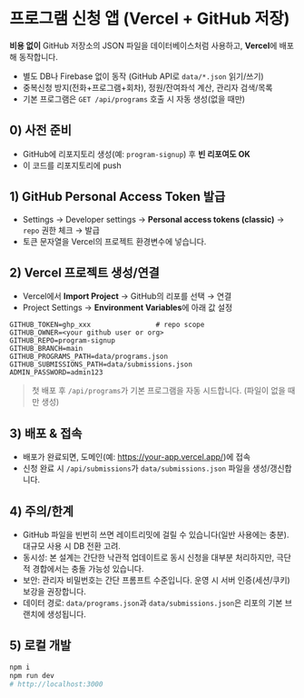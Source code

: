 # 프로그램 신청 앱 (Vercel + GitHub 저장)

**비용 없이** GitHub 저장소의 JSON 파일을 데이터베이스처럼 사용하고, **Vercel**에 배포해 동작합니다.
- 별도 DB나 Firebase 없이 동작 (GitHub API로 `data/*.json` 읽기/쓰기)
- 중복신청 방지(전화+프로그램+회차), 정원/잔여좌석 계산, 관리자 검색/목록
- 기본 프로그램은 `GET /api/programs` 호출 시 자동 생성(없을 때만)

## 0) 사전 준비
- GitHub에 리포지토리 생성(예: `program-signup`) 후 **빈 리포여도 OK**
- 이 코드를 리포지토리에 push

## 1) GitHub Personal Access Token 발급
- Settings → Developer settings → **Personal access tokens (classic)** → `repo` 권한 체크 → 발급
- 토큰 문자열을 Vercel의 프로젝트 환경변수에 넣습니다.

## 2) Vercel 프로젝트 생성/연결
- Vercel에서 **Import Project** → GitHub의 리포를 선택 → 연결
- Project Settings → **Environment Variables**에 아래 값 설정

```
GITHUB_TOKEN=ghp_xxx                # repo scope
GITHUB_OWNER=<your github user or org>
GITHUB_REPO=program-signup
GITHUB_BRANCH=main
GITHUB_PROGRAMS_PATH=data/programs.json
GITHUB_SUBMISSIONS_PATH=data/submissions.json
ADMIN_PASSWORD=admin123
```

> 첫 배포 후 `/api/programs`가 기본 프로그램을 자동 시드합니다. (파일이 없을 때만 생성)

## 3) 배포 & 접속
- 배포가 완료되면, 도메인(예: https://your-app.vercel.app/)에 접속
- 신청 완료 시 `/api/submissions`가 `data/submissions.json` 파일을 생성/갱신합니다.

## 4) 주의/한계
- GitHub 파일을 빈번히 쓰면 레이트리밋에 걸릴 수 있습니다(일반 사용에는 충분). 대규모 사용 시 DB 전환 고려.
- 동시성: 본 설계는 간단한 낙관적 업데이트로 동시 신청을 대부분 처리하지만, 극단적 경합에서는 충돌 가능성 있습니다.
- 보안: 관리자 비밀번호는 간단 프롬프트 수준입니다. 운영 시 서버 인증(세션/쿠키) 보강을 권장합니다.
- 데이터 경로: `data/programs.json`과 `data/submissions.json`은 리포의 기본 브랜치에 생성됩니다.

## 5) 로컬 개발
```bash
npm i
npm run dev
# http://localhost:3000
```
